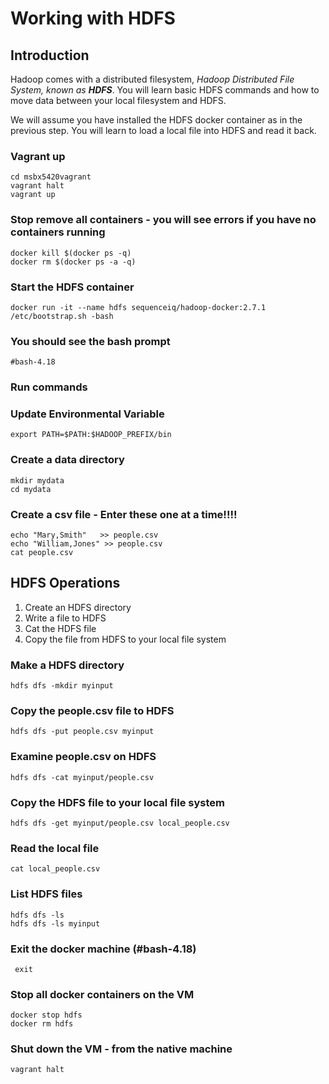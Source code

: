 # Working with HDFS

## Introduction

Hadoop comes with a distributed filesystem,  _Hadoop Distributed File System, known as **HDFS**_.  You will learn basic HDFS commands and how to move data between your local filesystem and HDFS.



We will assume you have installed the HDFS docker container as in the previous step.  You will learn to load a local file into HDFS and read it back.

### Vagrant up

```text
cd msbx5420vagrant
vagrant halt
vagrant up
```

### Stop remove all containers - you will see errors if you have no containers running

```text
docker kill $(docker ps -q)
docker rm $(docker ps -a -q)
```

### Start the HDFS container

```text
docker run -it --name hdfs sequenceiq/hadoop-docker:2.7.1 /etc/bootstrap.sh -bash
```

### You should see the bash prompt

```text
#bash-4.18
```

### Run commands

### Update Environmental Variable

```text
export PATH=$PATH:$HADOOP_PREFIX/bin 
```

### Create a data directory

```text
mkdir mydata
cd mydata
```

### Create a csv file - Enter these one at a time!!!!

```text
echo "Mary,Smith"   >> people.csv
echo "William,Jones" >> people.csv
cat people.csv
```

## HDFS Operations

1. Create an HDFS directory
2. Write a file to HDFS
3. Cat the HDFS file
4. Copy the file from HDFS to your local file system

### Make a HDFS directory

```text
hdfs dfs -mkdir myinput
```

### Copy the people.csv file to HDFS

```text
hdfs dfs -put people.csv myinput
```

### Examine people.csv on HDFS

```text
hdfs dfs -cat myinput/people.csv
```

### Copy the HDFS file to your local file system

```text
hdfs dfs -get myinput/people.csv local_people.csv
```

### Read the local file

```text
cat local_people.csv
```

### List HDFS files

```text
hdfs dfs -ls
hdfs dfs -ls myinput
```

### Exit the docker machine \(\#bash-4.18\) 

```text
 exit
```

### Stop all docker containers on the VM

```text
docker stop hdfs
docker rm hdfs
```

### Shut down the VM - from the native machine

```text
vagrant halt
```

